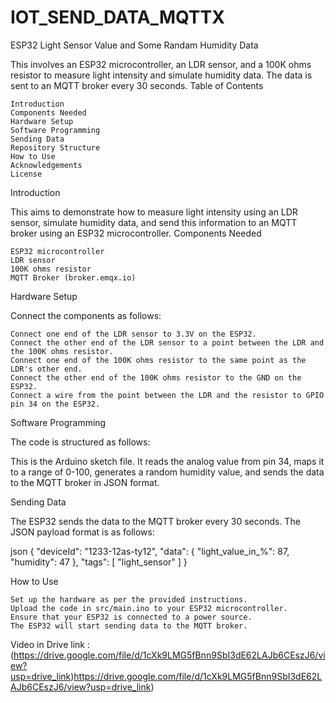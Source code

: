 # IOT_SEND_DATA_MQTTX
ESP32 Light Sensor Value and Some Randam Humidity Data 

This involves an ESP32 microcontroller, an LDR sensor, and a 100K ohms resistor to measure light intensity and simulate humidity data. The data is sent to an MQTT broker every 30 seconds.
Table of Contents

    Introduction
    Components Needed
    Hardware Setup
    Software Programming
    Sending Data
    Repository Structure
    How to Use
    Acknowledgements
    License

Introduction

This aims to demonstrate how to measure light intensity using an LDR sensor, simulate humidity data, and send this information to an MQTT broker using an ESP32 microcontroller.
Components Needed

    ESP32 microcontroller
    LDR sensor
    100K ohms resistor
    MQTT Broker (broker.emqx.io)

Hardware Setup

Connect the components as follows:

    Connect one end of the LDR sensor to 3.3V on the ESP32.
    Connect the other end of the LDR sensor to a point between the LDR and the 100K ohms resistor.
    Connect one end of the 100K ohms resistor to the same point as the LDR's other end.
    Connect the other end of the 100K ohms resistor to the GND on the ESP32.
    Connect a wire from the point between the LDR and the resistor to GPIO pin 34 on the ESP32.

Software Programming

The code is structured as follows:

  This is the Arduino sketch file. It reads the analog value from pin 34, maps it to a range of 0-100, generates a random humidity value, and sends the data to the MQTT broker in JSON format.

Sending Data

The ESP32 sends the data to the MQTT broker every 30 seconds. The JSON payload format is as follows:

json
{
  "deviceId": "1233-12as-ty12",
  "data": {
    "light_value_in_%": 87,
    "humidity": 47
  },
  "tags": [
    "light_sensor"
  ]
}


How to Use

    Set up the hardware as per the provided instructions.
    Upload the code in src/main.ino to your ESP32 microcontroller.
    Ensure that your ESP32 is connected to a power source.
    The ESP32 will start sending data to the MQTT broker.

Video in Drive link :(https://drive.google.com/file/d/1cXk9LMG5fBnn9SbI3dE62LAJb6CEszJ6/view?usp=drive_link)https://drive.google.com/file/d/1cXk9LMG5fBnn9SbI3dE62LAJb6CEszJ6/view?usp=drive_link)
